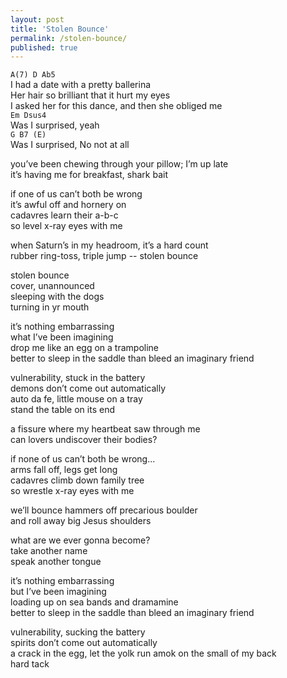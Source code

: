 ```yaml
---
layout: post
title: 'Stolen Bounce'
permalink: /stolen-bounce/
published: true
---
```


`A(7) D Ab5`  
I had a date with a pretty ballerina  
Her hair so brilliant that it hurt my eyes  
I asked her for this dance, and then she obliged me  
`Em Dsus4`  
Was I surprised, yeah  
`G B7 (E)`  
Was I surprised, No not at all

you’ve been chewing through your pillow; I’m up late  
it’s having me for breakfast, shark bait

if one of us can’t both be wrong  
it’s awful off and hornery on  
cadavres learn their a-b-c  
so level x-ray eyes with me

when Saturn’s in my headroom, it’s a hard count  
rubber ring-toss, triple jump -- stolen bounce

stolen bounce  
cover, unannounced  
sleeping with the dogs  
turning in yr mouth

it’s nothing embarrassing  
what I’ve been imagining  
drop me like an egg on a trampoline  
better to sleep in the saddle than bleed an imaginary friend

vulnerability, stuck in the battery  
demons don’t come out automatically  
auto da fe, little mouse on a tray  
stand the table on its end

a fissure where my heartbeat saw through me  
can lovers undiscover their bodies?

if none of us can’t both be wrong...  
arms fall off, legs get long  
cadavres climb down family tree  
so wrestle x-ray eyes with me

we’ll bounce hammers off precarious boulder  
and roll away big Jesus shoulders

what are we ever gonna become?  
take another name  
speak another tongue

it’s nothing embarrassing  
but I’ve been imagining  
loading up on sea bands and dramamine  
better to sleep in the saddle than bleed an imaginary friend

vulnerability, sucking the battery  
spirits don’t come out automatically  
a crack in the egg, let the yolk run amok on the small of my back  
hard tack

